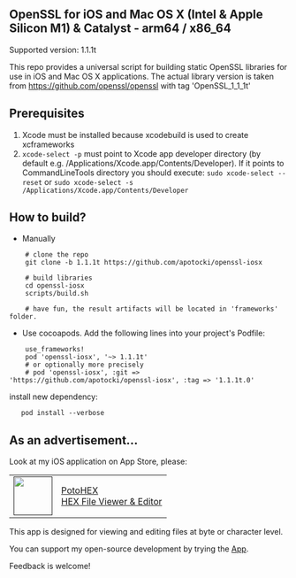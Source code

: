 ## OpenSSL for iOS and Mac OS X (Intel & Apple Silicon M1) & Catalyst - arm64 / x86_64

Supported version: 1.1.1t

This repo provides a universal script for building static OpenSSL libraries for use in iOS and Mac OS X applications.
The actual library version is taken from https://github.com/openssl/openssl with tag 'OpenSSL_1_1_1t'

## Prerequisites
  1) Xcode must be installed because xcodebuild is used to create xcframeworks
  2) ```xcode-select -p``` must point to Xcode app developer directory (by default e.g. /Applications/Xcode.app/Contents/Developer). If it points to CommandLineTools directory you should execute:
  ```sudo xcode-select --reset``` or ```sudo xcode-select -s /Applications/Xcode.app/Contents/Developer```

## How to build?
 - Manually
```
    # clone the repo
    git clone -b 1.1.1t https://github.com/apotocki/openssl-iosx
    
    # build libraries
    cd openssl-iosx
    scripts/build.sh

    # have fun, the result artifacts will be located in 'frameworks' folder.
```    
 - Use cocoapods. Add the following lines into your project's Podfile:
```
    use_frameworks!
    pod 'openssl-iosx', '~> 1.1.1t' 
    # or optionally more precisely
    # pod 'openssl-iosx', :git => 'https://github.com/apotocki/openssl-iosx', :tag => '1.1.1t.0'
```    
install new dependency:
```
   pod install --verbose
```    

## As an advertisement…
Look at my iOS application on App Store, please:

[<table align="center" border=0 cellspacing=0 cellpadding=0><tr><td><img src="https://is4-ssl.mzstatic.com/image/thumb/Purple112/v4/78/d6/f8/78d6f802-78f6-267a-8018-751111f52c10/AppIcon-0-1x_U007emarketing-0-10-0-85-220.png/460x0w.webp" width="70"/></td><td><a href="https://apps.apple.com/us/app/potohex/id1620963302">PotoHEX</a><br>HEX File Viewer & Editor</td><tr></table>]()

This app is designed for viewing and editing files at byte or character level.
  
You can support my open-source development by trying the [App](https://apps.apple.com/us/app/potohex/id1620963302).

Feedback is welcome!